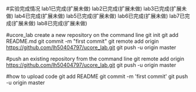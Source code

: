 #实验完成情况
    lab1已完成(扩展未做)
    lab2已完成(扩展未做)
    lab3已完成(扩展未做)
    lab4已完成(扩展未做)
    lab5已完成(扩展未做)
    lab6已完成(扩展未做)
    lab7已完成(扩展未做)
    lab8已完成(扩展未做)
    
#ucore_lab
    create a new repository on the command line
    git init git add README.md git commit -m "first commit" git remote add origin https://github.com/lh50404797/ucore_lab.git 
    git push -u origin master

#push an existing repository from the command line
    git remote add origin https://github.com/lh50404797/ucore_lab.git git push -u origin master
    
#how to upload code
    git add README
    git commit -m 'first commit'
    git push -u origin master